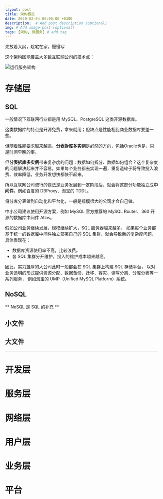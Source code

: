 ```yaml
---
layout: post
title: 架构概览
date: 2020-02-04 00:00:00 +0300
description:  # Add post description (optional)
img: # Add image post (optional)
tags: [架构, 微服务] # add tag
---
```


先放着大纲，趁宅在家，慢慢写

这个架构图能覆盖大多数互联网公司的技术点：

![运行服务架构]({{site.baseurl}}/assets/img/post/通用架构.png)

# 存储层

## SQL

一般情况下互联网行业都是用 MySQL、PostgreSQL 这类开源数据库。

这类数据库的特点是开源免费，拿来就用；但缺点是性能相比商业数据库要差一些。

但随着性能要求越来越高，**分表拆库多实例**是必然的方向，包括Oracle也是，只是时间早晚的事。

但**分表拆库多实例**带来复杂度的问题：数据如何拆分、数据如何组合？这个复杂度的问题解决起来并不容易，如果每个业务都去实现一遍，重复造轮子将导致投入浪费、效率降低，业务开发想快都快不起来。

所以互联网公司流行的做法是业务发展到一定阶段后，就会将这部分功能独立成**中间件**。例如百度的 DBProxy、淘宝的 TDDL。

将分库分表做到自动化和平台化，一般是规模很大的公司才会自己做。

中小公司建议使用开源方案，例如 MySQL 官方推荐的 MySQL Router、360 开源的数据库中间件 Atlas。

假如公司业务继续发展，规模继续扩大，SQL 服务器越来越多，
如果每个业务都基于统一的数据库中间件独立部署自己的 SQL 集群，就会导致新的复杂度问题，具体表现在：

- 数据库资源使用率不高，比较浪费。
- 各 SQL 集群分开维护，投入的维护成本越来越高。

因此，实力雄厚的大公司此时一般都会在 SQL 集群上构建 SQL 存储平台，
以对业务透明的形式提供资源分配、数据备份、迁移、容灾、读写分离、分库分表等一系列服务，
例如淘宝的 UMP（Unified MySQL Platform）系统。

## NoSQL

** NoSQL 是 SQL 的补充 **



## 小文件 

## 大文件


---


# 开发层

# 服务层

# 网络层

# 用户层

# 业务层

# 平台